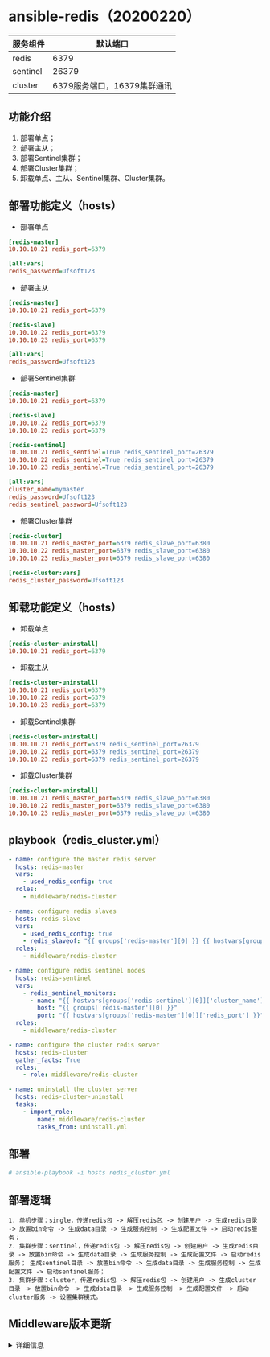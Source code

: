 # ansible-redis（20200220）

| 服务组件 |           默认端口          |
| -------- | --------------------------- |
| redis    | 6379                        |
| sentinel | 26379                       |
| cluster  | 6379服务端口，16379集群通讯 |

## 功能介绍

  1. 部署单点；
  2. 部署主从；
  3. 部署Sentinel集群；
  4. 部署Cluster集群；
  5. 卸载单点、主从、Sentinel集群、Cluster集群。

## 部署功能定义（hosts）

  * 部署单点

``` ini
[redis-master]
10.10.10.21 redis_port=6379

[all:vars]
redis_password=Ufsoft123
```

  * 部署主从

``` ini
[redis-master]
10.10.10.21 redis_port=6379

[redis-slave]
10.10.10.22 redis_port=6379
10.10.10.23 redis_port=6379

[all:vars]
redis_password=Ufsoft123
```

  * 部署Sentinel集群

``` ini
[redis-master]
10.10.10.21 redis_port=6379

[redis-slave]
10.10.10.22 redis_port=6379
10.10.10.23 redis_port=6379

[redis-sentinel]
10.10.10.21 redis_sentinel=True redis_sentinel_port=26379
10.10.10.22 redis_sentinel=True redis_sentinel_port=26379
10.10.10.23 redis_sentinel=True redis_sentinel_port=26379

[all:vars]
cluster_name=mymaster
redis_password=Ufsoft123
redis_sentinel_password=Ufsoft123
```

  * 部署Cluster集群

``` ini
[redis-cluster]
10.10.10.21 redis_master_port=6379 redis_slave_port=6380
10.10.10.22 redis_master_port=6379 redis_slave_port=6380
10.10.10.23 redis_master_port=6379 redis_slave_port=6380

[redis-cluster:vars]
redis_cluster_password=Ufsoft123
```

## 卸载功能定义（hosts）

  * 卸载单点

``` ini
[redis-cluster-uninstall]
10.10.10.21 redis_port=6379
```

  * 卸载主从
``` ini
[redis-cluster-uninstall]
10.10.10.21 redis_port=6379
10.10.10.22 redis_port=6379
10.10.10.23 redis_port=6379
```

  * 卸载Sentinel集群

``` ini
[redis-cluster-uninstall]
10.10.10.21 redis_port=6379 redis_sentinel_port=26379
10.10.10.22 redis_port=6379 redis_sentinel_port=26379
10.10.10.23 redis_port=6379 redis_sentinel_port=26379
```

  * 卸载Cluster集群

``` ini
[redis-cluster-uninstall]
10.10.10.21 redis_master_port=6379 redis_slave_port=6380
10.10.10.22 redis_master_port=6379 redis_slave_port=6380
10.10.10.23 redis_master_port=6379 redis_slave_port=6380
```

## playbook（redis_cluster.yml）

``` yml
- name: configure the master redis server
  hosts: redis-master
  vars:
    - used_redis_config: true
  roles:
    - middleware/redis-cluster

- name: configure redis slaves
  hosts: redis-slave
  vars:
    - used_redis_config: true
    - redis_slaveof: "{{ groups['redis-master'][0] }} {{ hostvars[groups['redis-master'][0]]['redis_port'] }}"
  roles:
    - middleware/redis-cluster

- name: configure redis sentinel nodes
  hosts: redis-sentinel
  vars:
    - redis_sentinel_monitors:
      - name: "{{ hostvars[groups['redis-sentinel'][0]]['cluster_name'] }}"
        host: "{{ groups['redis-master'][0] }}"
        port: "{{ hostvars[groups['redis-master'][0]]['redis_port'] }}"
  roles:
    - middleware/redis-cluster

- name: configure the cluster redis server
  hosts: redis-cluster
  gather_facts: True
  roles:
    - role: middleware/redis-cluster

- name: uninstall the cluster server
  hosts: redis-cluster-uninstall
  tasks:
    - import_role:
        name: middleware/redis-cluster
        tasks_from: uninstall.yml
```

## 部署

``` bash
# ansible-playbook -i hosts redis_cluster.yml
```

## 部署逻辑

``` text
1. 单机步骤：single，传递redis包 -> 解压redis包 -> 创建用户 -> 生成redis目录 -> 放置bin命令 -> 生成data目录 -> 生成服务控制 -> 生成配置文件 -> 启动redis服务；
2. 集群步骤：sentinel，传递redis包 -> 解压redis包 -> 创建用户 -> 生成redis目录 -> 放置bin命令 -> 生成data目录 -> 生成服务控制 -> 生成配置文件 -> 启动redis服务； 生成sentinel目录 -> 放置bin命令 -> 生成data目录 -> 生成服务控制 -> 生成配置文件 -> 启动sentinel服务；
3. 集群步骤：cluster，传递redis包 -> 解压redis包 -> 创建用户 -> 生成cluster目录 -> 放置bin命令 -> 生成data目录 -> 生成服务控制 -> 生成配置文件 -> 启动cluster服务 -> 设置集群模式。
```

## Middleware版本更新

<details> <summary>详细信息</summary>

<pre><code>

```text

### 20200220

  * 优化部署逻辑，去除多余tasks。

### 20200218

  * 建立Ansible功能。

```

</code></pre>

</details>

